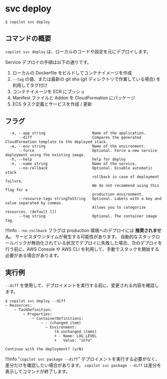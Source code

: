 # svc deploy
```console
$ copilot svc deploy
```

## コマンドの概要

`copilot svc deploy` は、ローカルのコードや設定を元にデプロイします。

Service デプロイの手順は以下の通りです。

1. ローカルの Dockerfile をビルドしてコンテナイメージを作成
2. `--tag` の値、または最新の git sha (git ディレクトリで作業している場合) を利用してタグ付け
3. コンテナイメージを ECR にプッシュ
4. Manifest ファイルと Addon を CloudFormation にパッケージ
5. ECS タスク定義とサービスを作成 / 更新

## フラグ

```
  -a, --app string                     Name of the application.
      --diff                           Compares the generated CloudFormation template to the deployed stack.
  -e, --env string                     Name of the environment.
      --force                          Optional. Force a new service deployment using the existing image.
  -h, --help                           help for deploy
  -n, --name string                    Name of the service.
      --no-rollback                    Optional. Disable automatic stack
                                       rollback in case of deployment failure.
                                       We do not recommend using this flag for a
                                       production environment.
      --resource-tags stringToString   Optional. Labels with a key and value separated by commas.
                                       Allows you to categorize resources. (default [])
      --tag string                     Optional. The container image tag.
```

!!!info
    `--no-rollback` フラグは production 環境へのデプロイには **推奨されません**。 サービスダウンタイムが発生する可能性があります。
    自動的なスタックロールバックが無効化されている状況でデプロイに失敗した場合、次のデプロイを行う前に、AWS Console や AWS CLI を利用して、手動でスタックを開始する必要がある場合があります。


## 実行例
`--diff` を使用して、デプロイメントを実行する前に、変更される内容を確認します。

```console
$ copilot svc deploy --diff
~ Resources:
    ~ TaskDefinition:
        ~ Properties:
            ~ ContainerDefinitions:
                ~ - (changed item)
                  ~ Environment:
                      (4 unchanged items)
                      + - Name: LOG_LEVEL
                      +   Value: "info"

Continue with the deployment? (y/N)
```

!!!info "`copilot svc package --diff`"
    デプロイメントを実行する必要がなく、差分だけを確認したい場合があります。
    `copilot svc package --diff` は差分を表示してコマンドが終了します。
